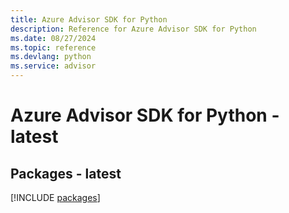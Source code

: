```yaml
---
title: Azure Advisor SDK for Python
description: Reference for Azure Advisor SDK for Python
ms.date: 08/27/2024
ms.topic: reference
ms.devlang: python
ms.service: advisor
---
```

# Azure Advisor SDK for Python - latest
## Packages - latest
[!INCLUDE [packages](advisor-index.md)]